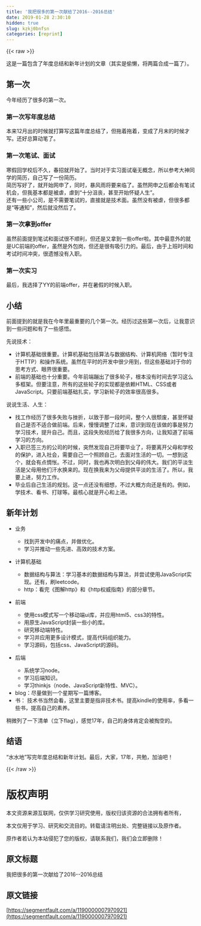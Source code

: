 ```yaml
---
title: '我把很多的第一次献给了2016--2016总结' 
date: 2019-01-28 2:30:10
hidden: true
slug: kzkj0bnfsn
categories: [reprint]
---
```


{{< raw >}}

                    
<p>这是一篇包含了年度总结和新年计划的文章（其实是偷懒，将两篇合成一篇了）。</p>
<h2 id="articleHeader0">第一次</h2>
<p>今年经历了很多的第一次。</p>
<h3 id="articleHeader1">第一次写年度总结</h3>
<p>本来12月出的时候就打算写这篇年度总结了，但拖着拖着，变成了月末的时候才写。还好总算动笔了。</p>
<h3 id="articleHeader2">第一次笔试、面试</h3>
<p>寒假回学校后不久，春招就开始了。当时对于实习面试毫无概念，所以参考大神同学的简历，自己写了一份简历。<br>简历写好了，就开始网申了，同时，暴风雨将要来临了。虽然网申之后都会有笔试机会，但我基本都是被虐，虐到“十分沮丧，甚至开始怀疑人生”。<br>还有一些小公司，是不需要笔试的，直接就是技术面。虽然没有被虐，但很多都是“等通知”，然后就没然后了。</p>
<h3 id="articleHeader3">第一次拿到offer</h3>
<p>虽然前面提到笔试和面试很不顺利，但还是又拿到一些offer啦。其中最意外的就是UC前端的offer，虽然是外包岗，但还是很有吸引力的。最后，由于上班时间和考试时间冲突，很遗憾没有入职。</p>
<h3 id="articleHeader4">第一次实习</h3>
<p>最后，我选择了YY的前端offer，并在暑假的时候入职。</p>
<h2 id="articleHeader5">小结</h2>
<p>前面提到的就是我在今年里最重要的几个第一次。经历过这些第一次后，让我意识到一些问题和有了一些感悟。</p>
<p>先说技术：</p>
<ul>
<li>计算机基础很重要。计算机基础包括算法与数据结构、计算机网络（暂时专注于HTTP）和操作系统。虽然在平时的开发中很少用到，但这些基础对于你的思考方式、眼界很重要。</li>
<li>前端的基础也十分重要。今年前端蹦出了很多轮子，根本没有时间去学习这么多框架。但要注意，所有的这些轮子的实现都是依赖HTML、CSS或者JavaScript。只要前端基础扎实，学习新轮子的效率很高很多。</li>
</ul>
<p>说说生活、人生：</p>
<ul>
<li>找工作经历了很多失败与挫折，以致于那一段时间，整个人很颓废，甚至怀疑自己是否不适合做前端。后来，慢慢调整了过来，意识到现在该做的事是努力学习技术，提升自己。而且，这段失败经历给了我很多方向，让我知道了前端学习的方向。</li>
<li>入职已签三方的公司的时候，突然发现自己将要毕业了，将要离开父母和学校的保护，进入社会，需要自己一个照顾自己，去面对生活的一切。一想到这个，就会有点惆怅。不过，同时，我也再次明白到父母的伟大。我们的平淡生活是父母用他们汗水换来的。现在换我来为父母提供平淡的生活了。所以，我要上进，努力工作。</li>
<li>毕业后自己生活的规划。这一点还没有细想，不过大概方向还是有的。例如，学技术、看书、打球等。最核心就是开心和上进。</li>
</ul>
<h2 id="articleHeader6">新年计划</h2>
<ul>
<li>
<p>业务</p>
<ul>
<li>找到开发中的痛点，并做优化。</li>
<li>学习并推动一些先进、高效的技术方案。</li>
</ul>
</li>
<li>
<p>计算机基础</p>
<ul>
<li>数据结构与算法：学习基本的数据结构与算法，并尝试使用JavaScript实现。还有，刷leetcode。</li>
<li>http：看完《图解http》和《http权威指南》的部分章节。</li>
</ul>
</li>
<li>
<p>前端</p>
<ul>
<li>使用css模式写一个移动端ui库，并应用html5、css3的特性。</li>
<li>用原生JavaScript封装一些小的库。</li>
<li>研究移动端特性。</li>
<li>学习并应用更多设计模式，提高代码组织能力。</li>
<li>学习源码，包括css、JavaScript的源码。</li>
</ul>
</li>
<li>
<p>后端</p>
<ul>
<li>系统学习node。</li>
<li>学习后端知识。</li>
<li>学习thinkjs（node、JavaScript新特性、MVC）。</li>
</ul>
</li>
<li>blog：尽量做到一个星期写一篇博客。</li>
<li>书： 技术书当然会看，这里主要是指非技术书。提高kindle的使用率，多看一些书，提高自己的素养。</li>
</ul>
<p>稍微列了一下清单（立下flag），感觉17年，自己的身体肯定会被掏空的。</p>
<h2 id="articleHeader7">结语</h2>
<p>“水水地”写完年度总结和新年计划。最后，大家，17年，共勉，加油吧！</p>

                
{{< /raw >}}

# 版权声明
本文资源来源互联网，仅供学习研究使用，版权归该资源的合法拥有者所有，

本文仅用于学习、研究和交流目的。转载请注明出处、完整链接以及原作者。

原作者若认为本站侵犯了您的版权，请联系我们，我们会立即删除！

## 原文标题
我把很多的第一次献给了2016--2016总结

## 原文链接
[https://segmentfault.com/a/1190000007970921](https://segmentfault.com/a/1190000007970921)

